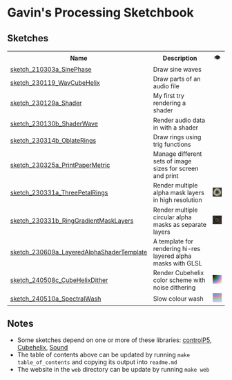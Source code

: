 # Gavin's Processing Sketchbook

## Sketches

<table>
  <tr>
    <th>Name</th>
    <th>Description</th>
    <th>👁️</th>
  </tr>
  
  <tr>
    <td><a href="sketch_210303a_SinePhase/">sketch_210303a_SinePhase</a></td>
    <td>Draw sine waves</td>
    <td><!--no image--></td>
  </tr>
  
  <tr>
    <td><a href="sketch_230119_WavCubeHelix/">sketch_230119_WavCubeHelix</a></td>
    <td>Draw parts of an audio file</td>
    <td><!--no image--></td>
  </tr>
  
  <tr>
    <td><a href="sketch_230129a_Shader/">sketch_230129a_Shader</a></td>
    <td>My first try rendering a shader</td>
    <td><!--no image--></td>
  </tr>
  
  <tr>
    <td><a href="sketch_230130b_ShaderWave/">sketch_230130b_ShaderWave</a></td>
    <td>Render audio data in with a shader</td>
    <td><!--no image--></td>
  </tr>
  
  <tr>
    <td><a href="sketch_230314b_OblateRings/">sketch_230314b_OblateRings</a></td>
    <td>Draw rings using trig functions</td>
    <td><!--no image--></td>
  </tr>
  
  <tr>
    <td><a href="sketch_230325a_PrintPaperMetric/">sketch_230325a_PrintPaperMetric</a></td>
    <td>Manage different sets of image sizes for screen and print</td>
    <td><!--no image--></td>
  </tr>
  
  <tr>
    <td><a href="sketch_230331a_ThreePetalRings/">sketch_230331a_ThreePetalRings</a></td>
    <td>Render multiple alpha mask layers in high resolution</td>
    <td><a href="sketch_230331a_ThreePetalRings/example.png"><img src="sketch_230331a_ThreePetalRings/example-small.png" /></a></td>
  </tr>
  
  <tr>
    <td><a href="sketch_230331b_RingGradientMaskLayers/">sketch_230331b_RingGradientMaskLayers</a></td>
    <td>Render multiple circular alpha masks as separate layers</td>
    <td><a href="sketch_230331b_RingGradientMaskLayers/example.png"><img src="sketch_230331b_RingGradientMaskLayers/example-small.png" /></a></td>
  </tr>
  
  <tr>
    <td><a href="sketch_230609a_LayeredAlphaShaderTemplate/">sketch_230609a_LayeredAlphaShaderTemplate</a></td>
    <td>A template for rendering hi-res layered alpha masks with GLSL</td>
    <td><!--no image--></td>
  </tr>
  
  <tr>
    <td><a href="sketch_240508c_CubeHelixDither/">sketch_240508c_CubeHelixDither</a></td>
    <td>Render Cubehelix color scheme with noise dithering</td>
    <td><a href="sketch_240508c_CubeHelixDither/example.png"><img src="sketch_240508c_CubeHelixDither/example-small.png" /></a></td>
  </tr>
  
  <tr>
    <td><a href="sketch_240510a_SpectralWash/">sketch_240510a_SpectralWash</a></td>
    <td>Slow colour wash</td>
    <td><a href="sketch_240510a_SpectralWash/example.png"><img src="sketch_240510a_SpectralWash/example-small.png" /></a></td>
  </tr>
  
</table>

## Notes

- Some sketches depend on one or more of these libraries: [controlP5](https://sojamo.de/libraries/controlP5/), [Cubehelix](https://github.com/grough/processing-cubehelix), [Sound](https://processing.org/reference/libraries/sound/)
- The table of contents above can be updated by running `make table_of_contents` and copying its output into `readme.md`
- The website in the `web` directory can be update by running `make web`

<!-- Every sketch on the main branch should be in working order. If you change a sketch, and it works, commit it. If you change a sketch, and it's broken, don't commit it. This way, you can always revert to a working state by picking a commit on the main branch. -->
